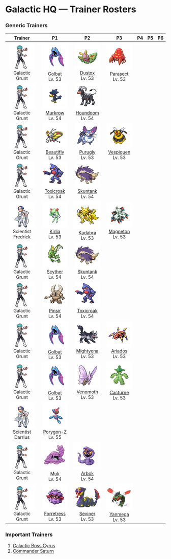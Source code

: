 # Galactic HQ — Trainer Rosters

### Generic Trainers

| Trainer | P1 | P2 | P3 | P4 | P5 | P6 |
|:-------:|:--:|:--:|:--:|:--:|:--:|:--:|
| ![Galactic Grunt](../../assets/trainers/galactic_grunt.png "Galactic Grunt")<br>Galactic Grunt | ![Golbat](../../assets/sprites/golbat/front.gif "Golbat")<br>[Golbat](../../pokemon/golbat.md/)<br>Lv. 53 | ![Dustox](../../assets/sprites/dustox/front.gif "Dustox")<br>[Dustox](../../pokemon/dustox.md/)<br>Lv. 53 | ![Parasect](../../assets/sprites/parasect/front.gif "Parasect")<br>[Parasect](../../pokemon/parasect.md/)<br>Lv. 53 |
| ![Galactic Grunt](../../assets/trainers/galactic_grunt.png "Galactic Grunt")<br>Galactic Grunt | ![Murkrow](../../assets/sprites/murkrow/front.gif "Murkrow")<br>[Murkrow](../../pokemon/murkrow.md/)<br>Lv. 54 | ![Houndoom](../../assets/sprites/houndoom/front.gif "Houndoom")<br>[Houndoom](../../pokemon/houndoom.md/)<br>Lv. 54 |
| ![Galactic Grunt](../../assets/trainers/galactic_grunt.png "Galactic Grunt")<br>Galactic Grunt | ![Beautifly](../../assets/sprites/beautifly/front.gif "Beautifly")<br>[Beautifly](../../pokemon/beautifly.md/)<br>Lv. 53 | ![Purugly](../../assets/sprites/purugly/front.gif "Purugly")<br>[Purugly](../../pokemon/purugly.md/)<br>Lv. 53 | ![Vespiquen](../../assets/sprites/vespiquen/front.gif "Vespiquen")<br>[Vespiquen](../../pokemon/vespiquen.md/)<br>Lv. 53 |
| ![Galactic Grunt](../../assets/trainers/galactic_grunt.png "Galactic Grunt")<br>Galactic Grunt | ![Toxicroak](../../assets/sprites/toxicroak/front.gif "Toxicroak")<br>[Toxicroak](../../pokemon/toxicroak.md/)<br>Lv. 54 | ![Skuntank](../../assets/sprites/skuntank/front.gif "Skuntank")<br>[Skuntank](../../pokemon/skuntank.md/)<br>Lv. 54 |
| ![Scientist Fredrick](../../assets/trainers/scientist.png "Scientist Fredrick")<br>Scientist Fredrick | ![Kirlia](../../assets/sprites/kirlia/front.gif "Kirlia")<br>[Kirlia](../../pokemon/kirlia.md/)<br>Lv. 53 | ![Kadabra](../../assets/sprites/kadabra/front.gif "Kadabra")<br>[Kadabra](../../pokemon/kadabra.md/)<br>Lv. 53 | ![Magneton](../../assets/sprites/magneton/front.gif "Magneton")<br>[Magneton](../../pokemon/magneton.md/)<br>Lv. 53 |
| ![Galactic Grunt](../../assets/trainers/galactic_grunt.png "Galactic Grunt")<br>Galactic Grunt | ![Scyther](../../assets/sprites/scyther/front.gif "Scyther")<br>[Scyther](../../pokemon/scyther.md/)<br>Lv. 54 | ![Skuntank](../../assets/sprites/skuntank/front.gif "Skuntank")<br>[Skuntank](../../pokemon/skuntank.md/)<br>Lv. 54 |
| ![Galactic Grunt](../../assets/trainers/galactic_grunt.png "Galactic Grunt")<br>Galactic Grunt | ![Pinsir](../../assets/sprites/pinsir/front.gif "Pinsir")<br>[Pinsir](../../pokemon/pinsir.md/)<br>Lv. 54 | ![Toxicroak](../../assets/sprites/toxicroak/front.gif "Toxicroak")<br>[Toxicroak](../../pokemon/toxicroak.md/)<br>Lv. 54 |
| ![Galactic Grunt](../../assets/trainers/galactic_grunt.png "Galactic Grunt")<br>Galactic Grunt | ![Golbat](../../assets/sprites/golbat/front.gif "Golbat")<br>[Golbat](../../pokemon/golbat.md/)<br>Lv. 53 | ![Mightyena](../../assets/sprites/mightyena/front.gif "Mightyena")<br>[Mightyena](../../pokemon/mightyena.md/)<br>Lv. 53 | ![Ariados](../../assets/sprites/ariados/front.gif "Ariados")<br>[Ariados](../../pokemon/ariados.md/)<br>Lv. 53 |
| ![Galactic Grunt](../../assets/trainers/galactic_grunt.png "Galactic Grunt")<br>Galactic Grunt | ![Golbat](../../assets/sprites/golbat/front.gif "Golbat")<br>[Golbat](../../pokemon/golbat.md/)<br>Lv. 53 | ![Venomoth](../../assets/sprites/venomoth/front.gif "Venomoth")<br>[Venomoth](../../pokemon/venomoth.md/)<br>Lv. 53 | ![Cacturne](../../assets/sprites/cacturne/front.gif "Cacturne")<br>[Cacturne](../../pokemon/cacturne.md/)<br>Lv. 53 |
| ![Scientist Darrius](../../assets/trainers/scientist.png "Scientist Darrius")<br>Scientist Darrius | ![Porygon-Z](../../assets/sprites/porygon-z/front.gif "Porygon-Z")<br>[Porygon-Z](../../pokemon/porygon-z.md/)<br>Lv. 55 |
| ![Galactic Grunt](../../assets/trainers/galactic_grunt.png "Galactic Grunt")<br>Galactic Grunt | ![Muk](../../assets/sprites/muk/front.gif "Muk")<br>[Muk](../../pokemon/muk.md/)<br>Lv. 54 | ![Arbok](../../assets/sprites/arbok/front.gif "Arbok")<br>[Arbok](../../pokemon/arbok.md/)<br>Lv. 54 |
| ![Galactic Grunt](../../assets/trainers/galactic_grunt.png "Galactic Grunt")<br>Galactic Grunt | ![Forretress](../../assets/sprites/forretress/front.gif "Forretress")<br>[Forretress](../../pokemon/forretress.md/)<br>Lv. 53 | ![Seviper](../../assets/sprites/seviper/front.gif "Seviper")<br>[Seviper](../../pokemon/seviper.md/)<br>Lv. 53 | ![Yanmega](../../assets/sprites/yanmega/front.gif "Yanmega")<br>[Yanmega](../../pokemon/yanmega.md/)<br>Lv. 53 |


### Important Trainers

1. [Galactic Boss Cyrus](important_trainers.md#galactic-boss-cyrus)
1. [Commander Saturn](important_trainers.md#commander-saturn)
